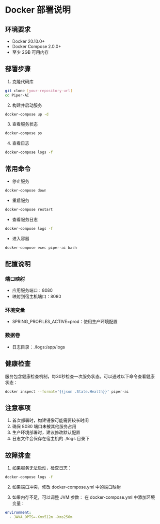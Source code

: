 # Docker 部署说明

## 环境要求
- Docker 20.10.0+
- Docker Compose 2.0.0+
- 至少 2GB 可用内存

## 部署步骤

1. 克隆代码库
```bash
git clone [your-repository-url]
cd Piper-AI
```

2. 构建并启动服务
```bash
docker-compose up -d
```

3. 查看服务状态
```bash
docker-compose ps
```

4. 查看日志
```bash
docker-compose logs -f
```

## 常用命令

- 停止服务
```bash
docker-compose down
```

- 重启服务
```bash
docker-compose restart
```

- 查看服务日志
```bash
docker-compose logs -f
```

- 进入容器
```bash
docker-compose exec piper-ai bash
```

## 配置说明

### 端口映射
- 应用服务端口：8080
- 映射到宿主机端口：8080

### 环境变量
- SPRING_PROFILES_ACTIVE=prod：使用生产环境配置

### 数据卷
- 日志目录：./logs:/app/logs

## 健康检查
服务包含健康检查机制，每30秒检查一次服务状态。可以通过以下命令查看健康状态：
```bash
docker inspect --format='{{json .State.Health}}' piper-ai
```

## 注意事项
1. 首次部署时，构建镜像可能需要较长时间
2. 确保 8080 端口未被其他服务占用
3. 生产环境部署时，建议修改默认配置
4. 日志文件会保存在宿主机的 ./logs 目录下

## 故障排查
1. 如果服务无法启动，检查日志：
```bash
docker-compose logs -f
```

2. 如果端口冲突，修改 docker-compose.yml 中的端口映射

3. 如果内存不足，可以调整 JVM 参数：
在 docker-compose.yml 中添加环境变量：
```yaml
environment:
  - JAVA_OPTS=-Xmx512m -Xms256m
``` 
